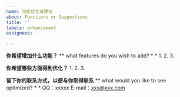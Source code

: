 ```yaml
---
name: 功能优化或建议
about: Functions or Suggestions
title: ''
labels: enhancement
assignees: ''

---
```


**你希望增加什么功能？**
** what features do you wish to add? * *
1.
2.
3.

**你希望哪些方面得到优化？**
1.
2.
3.

**留下你的联系方式，以便与你取得联系**
** what would you like to see optimized? * *
QQ：xxxxx
E-mail：xxx@xxx.com
